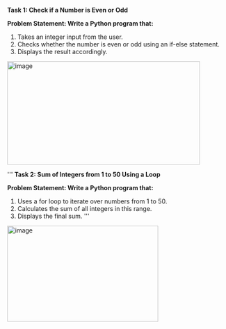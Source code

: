 **Task 1: Check if a Number is Even or Odd**

**Problem Statement:  Write a Python program that:**
1. 	Takes an integer input from the user.
2. 	Checks whether the number is even or odd using an if-else statement.
3. 	Displays the result accordingly.

<img width="443" height="238" alt="image" src="https://github.com/user-attachments/assets/e473edc8-67a4-4ad8-811c-aee833873621" />

'''
**Task 2: Sum of Integers from 1 to 50 Using a Loop**
 
**Problem Statement: Write a Python program that:**
1.   Uses a for loop to iterate over numbers from 1 to 50.
2.   Calculates the sum of all integers in this range.
3.   Displays the final sum.
'''
<img width="347" height="221" alt="image" src="https://github.com/user-attachments/assets/0ddcbca9-3134-413a-9106-10e83ba9d199" />


